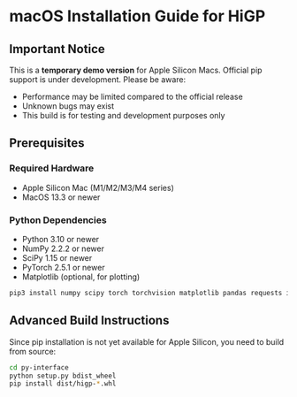 # macOS Installation Guide for HiGP

## Important Notice

This is a **temporary demo version** for Apple Silicon Macs. Official pip support is under development. Please be aware:
- Performance may be limited compared to the official release
- Unknown bugs may exist
- This build is for testing and development purposes only

## Prerequisites

### Required Hardware
- Apple Silicon Mac (M1/M2/M3/M4 series)
- MacOS 13.3 or newer

### Python Dependencies
- Python 3.10 or newer
- NumPy 2.2.2 or newer
- SciPy 1.15 or newer
- PyTorch 2.5.1 or newer
- Matplotlib (optional, for plotting)

```bash
pip3 install numpy scipy torch torchvision matplotlib pandas requests ipykernel ipywidgets
```

## Advanced Build Instructions

Since pip installation is not yet available for Apple Silicon, you need to build from source:

```bash
cd py-interface
python setup.py bdist_wheel
pip install dist/higp-*.whl
```